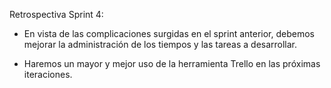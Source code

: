 Retrospectiva Sprint 4:

- En vista de las complicaciones surgidas en el sprint anterior, debemos mejorar la administración de los tiempos y las tareas a desarrollar.

- Haremos un mayor y mejor uso de la herramienta Trello en las próximas iteraciones.
